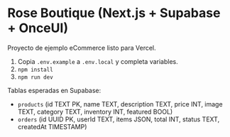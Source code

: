 # Rose Boutique (Next.js + Supabase + OnceUI)

Proyecto de ejemplo eCommerce listo para Vercel.

1. Copia `.env.example` a `.env.local` y completa variables.
2. `npm install`
3. `npm run dev`

Tablas esperadas en Supabase:
- `products` (id TEXT PK, name TEXT, description TEXT, price INT, image TEXT, category TEXT, inventory INT, featured BOOL)
- `orders` (id UUID PK, userId TEXT, items JSON, total INT, status TEXT, createdAt TIMESTAMP)
